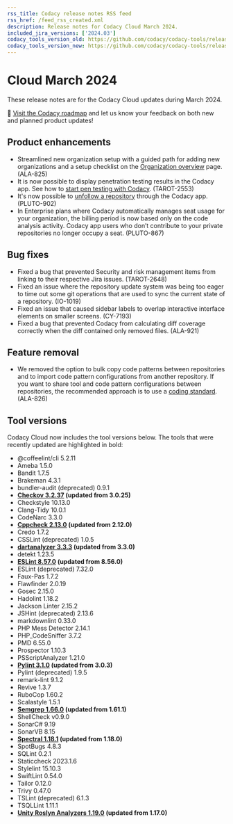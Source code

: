 ```yaml
---
rss_title: Codacy release notes RSS feed
rss_href: /feed_rss_created.xml
description: Release notes for Codacy Cloud March 2024.
included_jira_versions: ['2024.03']
codacy_tools_version_old: https://github.com/codacy/codacy-tools/releases/tag/7.10.234
codacy_tools_version_new: https://github.com/codacy/codacy-tools/releases/tag/7.10.272
---
```


# Cloud March 2024

These release notes are for the Codacy Cloud updates during March 2024.

📢 [Visit the Codacy roadmap](https://roadmap.codacy.com) and <span class="skip-vale">let us know</span> your feedback on both new and planned product updates!

<!-- TODO Await confirmation on the following tasks:
-   https://codacy.atlassian.net/browse/TCE-805
-   https://codacy.atlassian.net/browse/TCE-420
-   https://codacy.atlassian.net/browse/TCE-890
-   https://codacy.atlassian.net/browse/TCE-856
-   https://codacy.atlassian.net/browse/TCE-828
-   https://codacy.atlassian.net/browse/TCE-822
-   https://codacy.atlassian.net/browse/TCE-808
-->

## Product enhancements

-   Streamlined new organization setup with a guided path for adding new organizations and a setup checklist on the [Organization overview](../../organizations/organization-overview.md) page. (ALA-825)
-   It is now possible to display penetration testing results in the Codacy app. See how to [start pen testing with Codacy](https://go.codacy.com/pen-testing-product). (TAROT-2553)
-   It's now possible to [unfollow a repository](../../organizations/managing-repositories.md#follow-unfollow) through the Codacy app. (PLUTO-902)
-   In Enterprise plans where Codacy automatically manages seat usage for your organization, the billing period is now based only on the code analysis activity. Codacy app users who don’t contribute to your private repositories no longer occupy a seat. (PLUTO-867)

## Bug fixes

-   Fixed a bug that prevented Security and risk management items from linking to their respective Jira issues. (TAROT-2648)
-   Fixed an issue where the repository update system was being too eager to time out some git operations that are used to sync the current state of a repository. (IO-1019)
-   Fixed an issue that caused sidebar labels to overlap interactive interface elements on smaller screens. (CY-7193)
-   Fixed a bug that prevented Codacy from calculating diff coverage correctly when the diff contained only removed files. (ALA-921)

## Feature removal

-   We removed the option to bulk copy code patterns between repositories and to import code pattern configurations from another repository. If you want to share tool and code pattern configurations between repositories, the recommended approach is to use a [coding standard](../../organizations/using-coding-standards.md). (ALA-826)

## Tool versions

Codacy Cloud now includes the tool versions below. The tools that were recently updated are highlighted in bold:

-   @coffeelint/cli 5.2.11
-   Ameba 1.5.0
-   Bandit 1.7.5
-   Brakeman 4.3.1
-   bundler-audit (deprecated) 0.9.1
-   **[Checkov 3.2.37](https://github.com/bridgecrewio/checkov/releases/tag/3.2.37) (updated from 3.0.25)**
-   Checkstyle 10.13.0
-   Clang-Tidy 10.0.1
-   CodeNarc 3.3.0
-   **[Cppcheck 2.13.0](https://github.com/danmar/cppcheck/releases/tag/2.13.0) (updated from 2.12.0)**
-   Credo 1.7.2
-   CSSLint (deprecated) 1.0.5
-   **[dartanalyzer 3.3.3](https://github.com/dart-lang/sdk/blob/main/CHANGELOG.md) (updated from 3.3.0)**
-   detekt 1.23.5
-   **[ESLint 8.57.0](https://github.com/eslint/eslint/releases/tag/v8.57.0) (updated from 8.56.0)**
-   ESLint (deprecated) 7.32.0
-   Faux-Pas 1.7.2
-   Flawfinder 2.0.19
-   Gosec 2.15.0
-   Hadolint 1.18.2
-   Jackson Linter 2.15.2
-   JSHint (deprecated) 2.13.6
-   markdownlint 0.33.0
-   PHP Mess Detector 2.14.1
-   PHP_CodeSniffer 3.7.2
-   PMD 6.55.0
-   Prospector 1.10.3
-   PSScriptAnalyzer 1.21.0
-   **[Pylint 3.1.0](https://github.com/pylint-dev/pylint/releases/tag/v3.1.0) (updated from 3.0.3)**
-   Pylint (deprecated) 1.9.5
-   remark-lint 9.1.2
-   Revive 1.3.7
-   RuboCop 1.60.2
-   Scalastyle 1.5.1
-   **[Semgrep 1.66.0](https://github.com/semgrep/semgrep/releases/tag/v1.66.0) (updated from 1.61.1)**
-   ShellCheck v0.9.0
-   SonarC# 9.19
-   SonarVB 8.15
-   **[Spectral 1.18.1](https://github.com/stoplightio/spectral/releases/tag/%40stoplight%2Fspectral-rulesets-1.18.1) (updated from 1.18.0)**
-   SpotBugs 4.8.3
-   SQLint 0.2.1
-   Staticcheck 2023.1.6
-   Stylelint 15.10.3
-   SwiftLint 0.54.0
-   Tailor 0.12.0
-   Trivy 0.47.0
-   TSLint (deprecated) 6.1.3
-   TSQLLint 1.11.1
-   **[Unity Roslyn Analyzers 1.19.0](https://github.com/microsoft/Microsoft.Unity.Analyzers/releases/tag/1.19.0) (updated from 1.17.0)**
